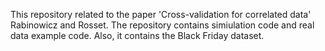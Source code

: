 This repository related to the paper 'Cross-validation for correlated data' Rabinowicz and Rosset. The repository contains simiulation code and real data example code. Also, it contains the Black Friday dataset. 
